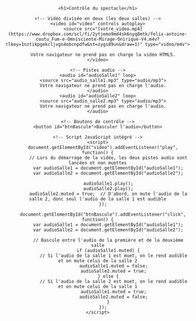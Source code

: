 <html lang="fr">
<head>
    <meta charset="UTF-8">
    <meta name="viewport" content="width=device-width, initial-scale=1.0">
    <title>Fumée Omniscient, Mirage Onirique - Résidence de création, janvier 2025, Bain Mathieu</title>
    <style>
        body {
            font-family: Arial, sans-serif;
            text-align: center;
            padding: 16px;
        }
        video {
            width: 100%;
            max-width: 2000px;
        }
        button {
            margin: 30px;
            padding: 20px;
            font-size: 12px;
        }
    </style>
</head>
<body>

    <h1>Contrôle du spectacle</h1>

    <!-- Vidéo divisée en deux (les deux salles) -->
    <video id="video" controls autoplay>
        <source src="[votre_video.mp4](https://www.dropbox.com/scl/fi/2ytjemo9md4sk6nyq8mtk/felix-antoine-coutu_Fum-e-Omnisciente-Mirage-Onirique-V4.m4v?rlkey=1nztikpgekcljvgn4obcnpdfw&st=zygs89un&draw=1)" type="video/m4v">
        
        Votre navigateur ne prend pas en charge la vidéo HTML5.
    </video>

    <!-- Pistes audio -->
    <audio id="audioSalle1" loop>
        <source src="audio_salle1.mp3" type="audio/mp3">
        Votre navigateur ne prend pas en charge l'audio.
    </audio>
    <audio id="audioSalle2" loop>
        <source src="audio_salle2.mp3" type="audio/mp3">
        Votre navigateur ne prend pas en charge l'audio.
    </audio>

    <!-- Boutons de contrôle -->
    <button id="btnBascule">Basculer l'audio</button>

    <!-- Script JavaScript intégré -->
    <script>
        document.getElementById("video").addEventListener("play", function() {
            // Lors du démarrage de la vidéo, les deux pistes audio sont lancées et non muettes
            var audioSalle1 = document.getElementById("audioSalle1");
            var audioSalle2 = document.getElementById("audioSalle2");

            audioSalle1.play();
            audioSalle2.play();
            audioSalle2.muted = true;  // D'abord, on mute l'audio de la salle 2, donc seul l'audio de la salle 1 est audible
        });

        document.getElementById("btnBascule").addEventListener("click", function() {
            var audioSalle1 = document.getElementById("audioSalle1");
            var audioSalle2 = document.getElementById("audioSalle2");

            // Bascule entre l'audio de la première et de la deuxième salle
            if (audioSalle1.muted) {
                // Si l'audio de la salle 1 est muet, on le rend audible et on mute celui de la salle 2
                audioSalle1.muted = false;
                audioSalle2.muted = true;
            } else {
                // Si l'audio de la salle 2 est muet, on le rend audible et on mute celui de la salle 1
                audioSalle1.muted = true;
                audioSalle2.muted = false;
            }
        });
    </script>
</body>
</html>
